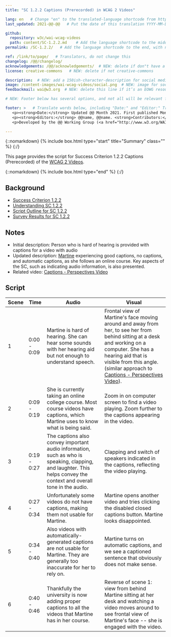 ```yaml
---
title: "SC 1.2.2 Captions (Prerecorded) in WCAG 2 Videos"

lang: en   # Change "en" to the translated-language shortcode from https://www.iana.org/assignments/language-subtag-registry/language-subtag-registry
last_updated: 2021-@@-@@   # Put the date of this translation YYYY-MM-DD (with month in the middle)

github:
  repository: w3c/wai-wcag-videos
  path: content/SC-1.2.2.md    # Add the language shortcode to the middle of the filename, for example: content/index.fr.md
permalink: /SC-1.2.2/   # Add the language shortcode to the end, with no slash at end, for example: /link/to/page/fr

ref: /link/to/page/   # Translators, do not change this
changelog: /@@/changelog/
acknowledgements: /@@/acknowledgements/  # NEW: delete if don"t have a separate acknowledgements page. And delete it in the footer below.
license: creative-commons   # NEW: delete if not creative-commons

description:  # NEW: add a 150ish-character-description for social media   # translate the description
image: /content-images/wai-wcag-videos/social.png  # NEW: image for social media
feedbackmail: wai@w3.org  # NEW: delete this line if it’s an EOWG resource (the default is wai-eo-editors@w3.org)

# NEW: Footer below has several options, and not all will be relevant for specific pages. (Ask Shawn if questions.)

footer: >   # Translate words below, including "Date:" and "Editor:" Translate the Working Group name. Leave the Working Group acronym in English. Do *not* change the dates in the footer below.
   <p><strong>Date:</strong> Updated @@ Month 2021. First published Month 20@@. CHANGELOG.</p>
   <p><strong>Editors:</strong> @@name, @@name. <strong>Contributors:</strong> @@name, @@name, and <a href=”https://www.w3.org/groups/wg/@@wg/participants”>participants of the @@WG</a>. ACKNOWLEDGEMENTS lists contributors and credits.</p>
   <p>Developed by the @@ Working Group (<a href="http://www.w3.org/WAI/@@/">@@WG</a>). Developed as part of the <a href="https://www.w3.org/WAI/@@/">WAI-@@ project</a>, @@co-funded by the European Commission.</p>

---
```


{::nomarkdown}
{% include box.html type="start" title="Summary" class="" %}
{:/}

This page provides the script for Success Criterion 1.2.2 Captions (Prerecorded) of the [WCAG 2 Videos](https://wai-wcag-videos.netlify.app/overview/).

{::nomarkdown}
{% include box.html type="end" %}
{:/}

## Background

* [Success Criterion 1.2.2](https://www.w3.org/TR/WCAG22/#captions-prerecorded)
* [Understanding SC 1.2.2](https://www.w3.org/WAI/WCAG22/Understanding/captions-prerecorded.html)
* [Script Outline for SC 1.2.2](https://www.w3.org/WAI/EO/wiki/Video-Based_Resources/WCAG_Requirements#SC1-2-2)
* [Survey Results for SC 1.2.2](https://www.w3.org/2002/09/wbs/35532/Videos_WCAG_Squirrel/results#xSC122)

## Notes

* Initial description: Person who is hard of hearing is provided with captions for a video with audio
* Updated description: [Martine](https://wai-wcag-videos.netlify.app/overview/#martine-she) experiencing good captions, no captions, and automatic captions, as she follows an online course. Key aspects of the SC, such as indicating audio information, is also presented.
* Related video: [Captions - Perspectives Video](https://www.w3.org/WAI/perspective-videos/captions/)

## Script

| Scene | Time | Audio | Visual |
| ----- | ---- | ----- | ------ |
| 1 | 0:00 - 0:09 | Martine is hard of hearing. She can hear some sounds with her hearing aid but not enough to understand speech. | Frontal view of Martine's face moving around and away from her, to see her from behind sitting at a desk and working on a computer. She has a hearing aid that is visible from this angle. (similar approach to [Captions - Perspectives Video](https://www.w3.org/WAI/perspective-videos/captions/)). |
| 2 | 0:09 - 0:19 | She is currently taking an online college course. Most course videos have captions, which Martine uses to know what is being said. | Zoom in on computer screen to find a video playing. Zoom further to the captions appearing in the video. |
| 3 | 0:19 - 0:27 | The captions also convey important audio information, such as who is speaking, clapping, and laughter. This helps convey the context and overall tone in the audio. | Clapping and switch of speakers indicated in the captions, reflecting the video playing. |
| 4 | 0:27 - 0:34 | Unfortunately some videos do not have captions, making them not usable for Martine. | Martine opens another video and tries clicking the disabled closed captions button. Martine looks disappointed. |
| 5 | 0:34 - 0:40 | Also videos with automatically-generated captions are not usable for Martine. They are generally too inaccurate for her to rely on. | Martine turns on automatic captions, and we see a captioned sentence that obviously does not make sense. |
| 6 | 0:40 - 0:46 | Thankfully the university is now adding proper captions to all the videos that Martine has in her course. | Reverse of scene 1: view from behind Martine sitting at her desk and watching a video moves around to see frontal view of Martine's face -- she is engaged with the video. |
